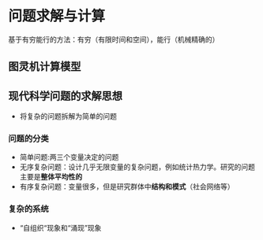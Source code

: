# 问题求解与计算
基于有穷能行的方法：有穷（有限时间和空间），能行（机械精确的）

## 图灵机计算模型

## 现代科学问题的求解思想
+ 将复杂的问题拆解为简单的问题

### 问题的分类
+ 简单问题:两三个变量决定的问题
+ 无序复杂问题：设计几乎无限变量的复杂问题，例如统计热力学。研究的问题主要是**整体平均性的**
+ 有序复杂问题：变量很多，但是研究群体中**结构和模式**（社会网络等）

### 复杂的系统
+ “自组织“现象和“涌现”现象
